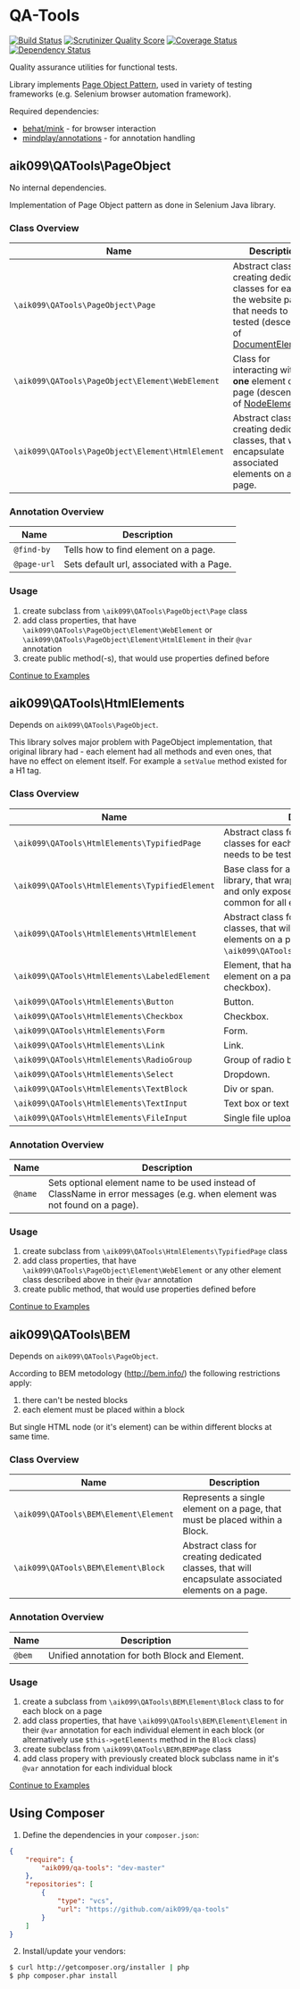 # QA-Tools
[![Build Status](https://travis-ci.org/aik099/qa-tools.png?branch=master)](https://travis-ci.org/aik099/qa-tools)
[![Scrutinizer Quality Score](https://scrutinizer-ci.com/g/aik099/qa-tools/badges/quality-score.png?s=d31359d014d2f9cf76e3734055b2dadd5925eb8e)](https://scrutinizer-ci.com/g/aik099/qa-tools/)
[![Coverage Status](https://coveralls.io/repos/aik099/qa-tools/badge.png?branch=master)](https://coveralls.io/r/aik099/qa-tools?branch=master)
[![Dependency Status](https://www.versioneye.com/user/projects/52ad65f5ec1375a2870000b2/badge.png)](https://www.versioneye.com/user/projects/52ad65f5ec1375a2870000b2)

Quality assurance utilities for functional tests.

Library implements [Page Object Pattern](docs/PageObjectPattern.md), used in variety of testing frameworks (e.g. Selenium browser automation framework).

Required dependencies:

* [behat/mink](https://github.com/Behat/Mink) - for browser interaction
* [mindplay/annotations](https://github.com/mindplay-dk/php-annotations) - for annotation handling

## aik099\QATools\PageObject
No internal dependencies.

Implementation of Page Object pattern as done in Selenium Java library.

### Class Overview


| Name | Description |
| ------------- | ------------- |
| `\aik099\QATools\PageObject\Page` | Abstract class for creating dedicated classes for each of the website pages, that needs to be tested (descendant of [DocumentElement](http://mink.behat.org/api/behat/mink/element/documentelement.html)). |
| `\aik099\QATools\PageObject\Element\WebElement` | Class for interacting with __one__ element on page (descendant of [NodeElement](http://mink.behat.org/api/behat/mink/element/nodeelement.html)). |
| `\aik099\QATools\PageObject\Element\HtmlElement` | Abstract class for creating dedicated classes, that will encapsulate associated elements on a page. |

### Annotation Overview

| Name | Description |
| ------------- | ------------- |
| `@find-by` | Tells how to find element on a page. |
| `@page-url` | Sets default url, associated with a Page. |

### Usage

1. create subclass from `\aik099\QATools\PageObject\Page` class
2. add class properties, that have `\aik099\QATools\PageObject\Element\WebElement` or `\aik099\QATools\PageObject\Element\HtmlElement` in their `@var` annotation
3. create public method(-s), that would use properties defined before

[Continue to Examples](docs/PageObject.md)

## aik099\QATools\HtmlElements
Depends on `aik099\QATools\PageObject`.

This library solves major problem with PageObject implementation, that original library had - each element had all methods and even ones, that have no effect on element itself. For example a `setValue` method existed for a H1 tag.

### Class Overview

| Name | Description |
| ------------- | ------------- |
| `\aik099\QATools\HtmlElements\TypifiedPage` | Abstract class for creating dedicated classes for each of website pages, that needs to be tested. |
| `\aik099\QATools\HtmlElements\TypifiedElement` | Base class for all other elements in this library, that wraps around WebElement and only exposes methods, that are common for all elements. |
| `\aik099\QATools\HtmlElements\HtmlElement` | Abstract class for creating dedicated classes, that will encapsulate associated elements on a page (typified version of `\aik099\QATools\PageObject\HtmlElement`). |
| `\aik099\QATools\HtmlElements\LabeledElement` | Element, that has associated LABEL element on a page (e.g. radio button or a checkbox). |
| `\aik099\QATools\HtmlElements\Button` | Button. |
| `\aik099\QATools\HtmlElements\Checkbox` | Checkbox. |
| `\aik099\QATools\HtmlElements\Form` | Form. |
| `\aik099\QATools\HtmlElements\Link` | Link. |
| `\aik099\QATools\HtmlElements\RadioGroup` | Group of radio buttons. |
| `\aik099\QATools\HtmlElements\Select` | Dropdown. |
| `\aik099\QATools\HtmlElements\TextBlock` | Div or span. |
| `\aik099\QATools\HtmlElements\TextInput` | Text box or text area. |
| `\aik099\QATools\HtmlElements\FileInput` | Single file upload. |

### Annotation Overview

| Name | Description |
| ------------- | ------------- |
| `@name` | Sets optional element name to be used instead of ClassName in error messages (e.g. when element was not found on a page). |

### Usage

1. create subclass from `\aik099\QATools\HtmlElements\TypifiedPage` class
2. add class properties, that have `\aik099\QATools\PageObject\Element\WebElement` or any other element class described above in their `@var` annotation
3. create public method, that would use properties defined before

[Continue to Examples](docs/HtmlElements.md)

## aik099\QATools\BEM
Depends on `aik099\QATools\PageObject`.

According to BEM metodology (http://bem.info/) the following restrictions apply:

1. there can't be nested blocks
2. each element must be placed within a block

But single HTML node (or it's element) can be within different blocks at same time.

### Class Overview

| Name | Description |
| ------------- | ------------- |
| `\aik099\QATools\BEM\Element\Element` | Represents a single element on a page, that must be placed within a Block. |
| `\aik099\QATools\BEM\Element\Block` | Abstract class for creating dedicated classes, that will encapsulate associated elements on a page. |

### Annotation Overview

| Name | Description |
| ------------- | ------------- |
| `@bem` | Unified annotation for both Block and Element. |

### Usage

1. create a subclass from `\aik099\QATools\BEM\Element\Block` class to for each block on a page
2. add class properties, that have `\aik099\QATools\BEM\Element\Element` in their `@var` annotation for each individual element in each block (or alternatively use `$this->getElements` method in the `Block` class)
3. create subclass from `\aik099\QATools\BEM\BEMPage` class
4. add class propery with previously created block subclass name in it's `@var` annotation for each individual block

[Continue to Examples](docs/BEM.md)

## Using Composer

1. Define the dependencies in your ```composer.json```:
```json
{
	"require": {
		"aik099/qa-tools": "dev-master"
	},
	"repositories": [
		{
			"type": "vcs",
			"url": "https://github.com/aik099/qa-tools"
		}
	]
}
```

2. Install/update your vendors:
```bash
$ curl http://getcomposer.org/installer | php
$ php composer.phar install
```